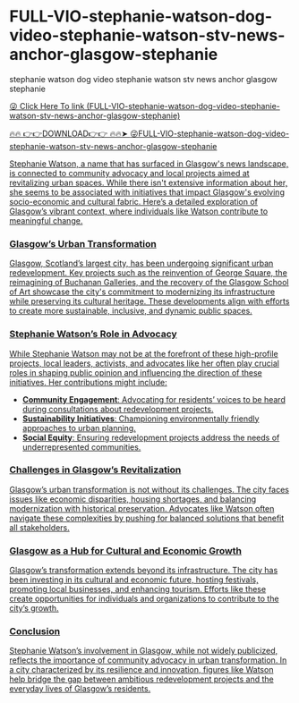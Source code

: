# FULL-VIO-stephanie-watson-dog-video-stephanie-watson-stv-news-anchor-glasgow-stephanie
stephanie watson dog video stephanie watson stv news anchor glasgow stephanie

<a href="https://fifa55ballz.com/zxdrf3w4r3"> 😜 Click Here To link (FULL-VIO-stephanie-watson-dog-video-stephanie-watson-stv-news-anchor-glasgow-stephanie)

🔥🔥 👉👉DOWNLOAD👉👉 🔥🔥➤  <a href="https://fifa55ballz.com/zxdrf3w4r3"> 😜FULL-VIO-stephanie-watson-dog-video-stephanie-watson-stv-news-anchor-glasgow-stephanie

Stephanie Watson, a name that has surfaced in Glasgow's news landscape, is connected to community advocacy and local projects aimed at revitalizing urban spaces. While there isn't extensive information about her, she seems to be associated with initiatives that impact Glasgow's evolving socio-economic and cultural fabric. Here’s a detailed exploration of Glasgow’s vibrant context, where individuals like Watson contribute to meaningful change.

### Glasgow’s Urban Transformation

Glasgow, Scotland’s largest city, has been undergoing significant urban redevelopment. Key projects such as the reinvention of George Square, the reimagining of Buchanan Galleries, and the recovery of the Glasgow School of Art showcase the city's commitment to modernizing its infrastructure while preserving its cultural heritage. These developments align with efforts to create more sustainable, inclusive, and dynamic public spaces.

### Stephanie Watson’s Role in Advocacy

While Stephanie Watson may not be at the forefront of these high-profile projects, local leaders, activists, and advocates like her often play crucial roles in shaping public opinion and influencing the direction of these initiatives. Her contributions might include:

- **Community Engagement**: Advocating for residents’ voices to be heard during consultations about redevelopment projects.
- **Sustainability Initiatives**: Championing environmentally friendly approaches to urban planning.
- **Social Equity**: Ensuring redevelopment projects address the needs of underrepresented communities.

### Challenges in Glasgow’s Revitalization

Glasgow’s urban transformation is not without its challenges. The city faces issues like economic disparities, housing shortages, and balancing modernization with historical preservation. Advocates like Watson often navigate these complexities by pushing for balanced solutions that benefit all stakeholders.

### Glasgow as a Hub for Cultural and Economic Growth

Glasgow’s transformation extends beyond its infrastructure. The city has been investing in its cultural and economic future, hosting festivals, promoting local businesses, and enhancing tourism. Efforts like these create opportunities for individuals and organizations to contribute to the city’s growth.

### Conclusion

Stephanie Watson’s involvement in Glasgow, while not widely publicized, reflects the importance of community advocacy in urban transformation. In a city characterized by its resilience and innovation, figures like Watson help bridge the gap between ambitious redevelopment projects and the everyday lives of Glasgow’s residents.
